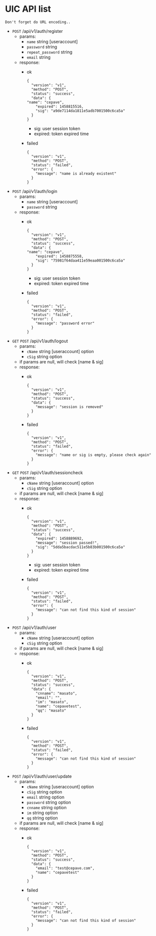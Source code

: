 # UIC API list
`Don't forget do URL encoding..`
* `POST` /api/v1/auth/register
  * params:
    * `name` string [useraccount]
    * `password` string
    * `repeat_password` string
    * `email` string
  * response:
    * ok

      ```
      {
        "version": "v1",
        "method": "POST",
        "status": "success",
        "data": {
	  "name": "cepave",
          "expired": 1458815516,
          "sig": "a9de7114da1811e5adb7001500c6ca5a"
        }
      }
      ```
      * sig: user session token
      * expired: token expired time
    * failed

      ```
      {
        "version": "v1",
        "method": "POST",
        "status": "failed",
        "error": {
          "message": "name is already existent"
        }
      }
      ```
* `POST` /api/v1/auth/login
  * params:
    * `name` string [useraccount]
    * `password` string
  * response:
    * ok

      ```
      {
        "version": "v1",
        "method": "POST",
        "status": "success",
        "data": {
	  "name": "cepave",
          "expired": 1458875558,
          "sig": "75981f64daa411e59eaa001500c6ca5a"
        }
      }
      ```
      * sig: user session token
      * expired: token expired time
    * failed

      ```
      {
        "version": "v1",
        "method": "POST",
        "status": "failed",
        "error": {
          "message": "password error"
        }
      }
      ```
* `GET` `POST` /api/v1/auth/logout
  * params:
    * `cName` string [useraccount] option
    * `cSig` string option
  * if params are null, will check [name & sig]
  * response:
    * ok

      ```
      {
        "version": "v1",
        "method": "POST",
        "status": "success",
        "data": {
          "message": "session is removed"
        }
      }
      ```
    * failed

      ```
      {
        "version": "v1",
        "method": "POST",
        "status": "failed",
        "error": {
          "message": "name or sig is empty, please check again"
        }
      }
      ```
* `GET` `POST` /api/v1/auth/sessioncheck
  * params:
    * `cName` string [useraccount] option
    * `cSig` string option
  * if params are null, will check [name & sig]
  * response:
    * ok

      ```
      {
        "version": "v1",
        "method": "POST",
        "status": "success",
        "data": {
          "expired": 1458889692,
          "message": "session passed!",
          "sig": "5dda5bacdac511e5b83b001500c6ca5a"
        }
      }
      ```
      * sig: user session token
      * expired: token expired time
    * failed

      ```
      {
        "version": "v1",
        "method": "POST",
        "status": "failed",
        "error": {
          "message": "can not find this kind of session"
        }
      }
      ```
* `POST` /api/v1/auth/user
  * params:
    * `cName` string [useraccount] option
    * `cSig` string option
  * if params are null, will check [name & sig]
  * response:
    * ok

      ```
      {
        "version": "v1",
        "method": "POST",
        "status": "success",
        "data": {
          "cnname": "masato",
          "email": "",
          "im": "masato",
          "name": "cepavetest",
          "qq": "masato"
        }
      }
      ```
    * failed

      ```
      {
        "version": "v1",
        "method": "POST",
        "status": "failed",
        "error": {
          "message": "can not find this kind of session"
        }
      }
      ```
* `POST` /api/v1/auth/user/update
  * params:
    * `cName` string [useraccount] option
    * `cSig` string option
    * `email` string option
    * `password` string option
    * `cnname` string option
    * `im` string option
    * `qq` string option
  * if params are null, will check [name & sig]
  * response:
    * ok

      ```
      {
        "version": "v1",
        "method": "POST",
        "status": "success",
        "data": {
          "email": "test@cepave.com",
          "name": "cepavetest"
        }
      }
      ```
    * failed

      ```
      {
        "version": "v1",
        "method": "POST",
        "status": "failed",
        "error": {
          "message": "can not find this kind of session"
        }
      }
      ```
